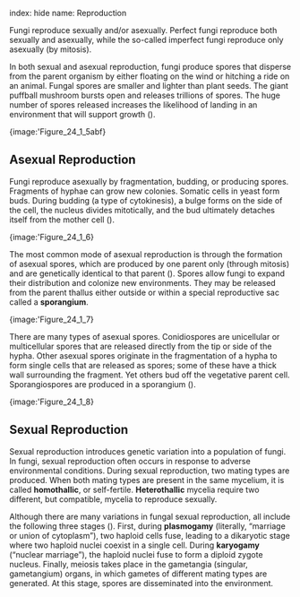 index: hide
name: Reproduction

Fungi reproduce sexually and/or asexually. Perfect fungi reproduce both sexually and asexually, while the so-called imperfect fungi reproduce only asexually (by mitosis).

In both sexual and asexual reproduction, fungi produce spores that disperse from the parent organism by either floating on the wind or hitching a ride on an animal. Fungal spores are smaller and lighter than plant seeds. The giant puffball mushroom bursts open and releases trillions of spores. The huge number of spores released increases the likelihood of landing in an environment that will support growth ().


{image:'Figure_24_1_5abf}
        

## Asexual Reproduction

Fungi reproduce asexually by fragmentation, budding, or producing spores. Fragments of hyphae can grow new colonies. Somatic cells in yeast form buds. During budding (a type of cytokinesis), a bulge forms on the side of the cell, the nucleus divides mitotically, and the bud ultimately detaches itself from the mother cell ().


{image:'Figure_24_1_6}
        

The most common mode of asexual reproduction is through the formation of asexual spores, which are produced by one parent only (through mitosis) and are genetically identical to that parent (). Spores allow fungi to expand their distribution and colonize new environments. They may be released from the parent thallus either outside or within a special reproductive sac called a  **sporangium**.


{image:'Figure_24_1_7}
        

There are many types of asexual spores. Conidiospores are unicellular or multicellular spores that are released directly from the tip or side of the hypha. Other asexual spores originate in the fragmentation of a hypha to form single cells that are released as spores; some of these have a thick wall surrounding the fragment. Yet others bud off the vegetative parent cell. Sporangiospores are produced in a sporangium ().


{image:'Figure_24_1_8}
        

## Sexual Reproduction

Sexual reproduction introduces genetic variation into a population of fungi. In fungi, sexual reproduction often occurs in response to adverse environmental conditions. During sexual reproduction, two mating types are produced. When both mating types are present in the same mycelium, it is called  **homothallic**, or self-fertile.  **Heterothallic** mycelia require two different, but compatible, mycelia to reproduce sexually.

Although there are many variations in fungal sexual reproduction, all include the following three stages (). First, during  **plasmogamy** (literally, “marriage or union of cytoplasm”), two haploid cells fuse, leading to a dikaryotic stage where two haploid nuclei coexist in a single cell. During  **karyogamy** (“nuclear marriage”), the haploid nuclei fuse to form a diploid zygote nucleus. Finally, meiosis takes place in the gametangia (singular, gametangium) organs, in which gametes of different mating types are generated. At this stage, spores are disseminated into the environment.
